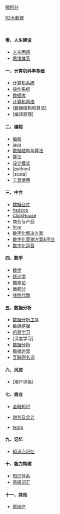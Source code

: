 <br><br><br>

[微积分](00fiinal/02微积分.md)

[92大数据](00fiinal/92大数据.md)


<br>

#### 零、人生建设
- [人生困惑](00fiinal/98人生困扰.md)
- [思维体系](00fiinal/97思维体系构建.md)

#### 一、计算机科学基础
- [计算机系统](00fiinal/28计算机系统.md)
- [操作系统](00fiinal/10操作系统.md)
- [数据库](00fiinal/11数据库.md)
- [计算机网络](00fiinal/12计算机网络.md)
- [数据结构和算法]
- [编译原理]

#### 二、编程
- [编程](00fiinal/48编程.md)
- [java](00fiinal/20java.md)
- [数据结构与算法](00fiinal/34数据结构与算法.md)
- [算法](00fiinal/21算法.md)
- [设计模式](00fiinal/22设计模式.md)
- [python]
- [scala]
- [工具使用](00fiinal/23工具使用.md)

#### 三、中台
- [数据仓库](00fiinal/29数据仓库.md)
- [hadoop](00fiinal/30hadoop.md)
- [ClickHouse](00fiinal/31clickhouse.md)
- 商业与产品
- [hive](00fiinal/24hive.md)
- [数字化解决方案](00fiinal/26数字化解决方案.md)
- [数字化营销方案&平台](00fiinal/45数字化营销.md)
- [数字化运营](00fiinal/46数字化营销-数据分析.md)

#### 四、数学
- [数学](00fiinal/17数学.md)
- [统计学](00fiinal/14统计学.md)
- [概率论](00fiinal/15概率论.md)
- [微积分](00fiinal/16微积分.md)
- [线性代数](00fiinal/33线性代数.md)

#### 五、数据分析
- [数据分析工具](00fiinal/37数据分析工具.md)
- [数据挖掘](00fiinal/19数据挖掘.md)
- [机器学习](00fiinal/18机器学习.md)
- [深度学习]
- [数据分析](00fiinal/13数据驱动.md)
- [数据运营](00fiinal/38互联网运营.md)
- [互联网名词](00fiinal/27互联网名词.md)




#### 六、风控
- [用户评级]

#### 七、商业
- [金融知识](00fiinal/32信贷.md)
- [财务及会计](00fiinal/99财务及会计.md)


- [temp](00fiinal/95待结构化概念.md)

#### 九、记忆

- [知识点记忆](00fiinal/96记忆.md)

#### 十、能力构建

- [知识体系](00fiinal/41知识体系.md)
- [高级词汇](00fiinal/42高级词汇.md)

#### 十一、其他
- [房地产](00fiinal/47房地产.md)

